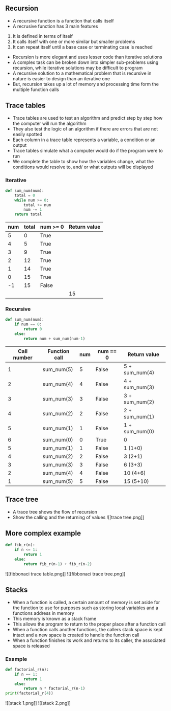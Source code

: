 ## Recursion
- A recursive function is a function that calls itself
- A recrusive function has 3 main features
1. It is defined in terms of itself
2. It calls itself with one or more similar but smaller problems
3. It can repeat itself until a base case or terminating case is reached
- Recursion is more elegant and uses lesser code than iterative solutions
- A complex task can be broken down into simpler sub-problems using recursion, while iterative solutions may be difficult to program
- A recursive solution to a mathematical problem that is recursive in nature is easier to design than an iterative one
- But, recursion takes up a lot of memory and processing time form the multiple function calls
## Trace tables
- Trace tables are used to test an algorithm and predict step by step how the computer will run the algorithm
- They also test the logic of an algorithm if there are errors that are not easily spotted
- Each column in a trace table represents a variable, a condition or an output
- Trace tables simulate what a computer would do if the program were to run
- We complete the table to show how the variables change, what the conditions would resolve to, and/ or what outputs will be displayed
### Iterative
```Python
def sum_num(num):
	total = 0
	while num >= 0:
		total += num
		num -= 1
	return total
```

|num|total| num >= 0| Return value|
|-|-|-|-|
|5|0|True| |
|4|5|True| |
|3|9|True| |
|2|12|True| |
|1|14|True| |
|0|15|True| |
|-1|15|False| |
| | | |15|
### Recursive
```Python
def sum_num(num):
	if num == 0:
		return 0
	else:
		return num + sum_num(num-1)
```

|Call number| Function call| num| num == 0| Return value|
|-|-|-|-|-|
|1|sum_num(5)| 5| False|5 + sum_num(4)|
|2|sum_num(4)| 4| False|4 + sum_num(3)|
|3|sum_num(3)| 3| False|3 + sum_num(2)|
|4|sum_num(2)| 2| False|2 + sum_num(1)|
|5|sum_num(1)| 1| False|1 + sum_num(0)|
|6|sum_num(0)| 0| True|0|
|5|sum_num(1)| 1| False|1 (1+0)|
|4|sum_num(2)| 2| False|3 (2+1)|
|3|sum_num(3)| 3| False|6 (3+3)|
|2|sum_num(4)| 4| False|10 (4+6)|
|1|sum_num(5)| 5| False|15 (5+10)|
## Trace tree
- A trace tree shows the flow of recursion
- Show the calling and the returning of values
![[trace tree.png]]
## More complex example
```python
def fib_r(n):
	if n <= 1:
		return 1
	else:
		return fib_r(n-1) + fib_r(n-2)
```
![[fibbonaci trace table.png]]
![[fibbonaci trace tree.png]]
## Stacks
- When a function is called, a certain amount of memory is set aside for the function to use for purposes such as storing local variables and a functions address in memory
- This memory is known as a stack frame
- This allows the program to return to the proper place after a function call
- When a function calls another functions, the callers stack space is kept intact and a new space is created to handle the function call
- When a function finishes its work and returns to its caller, the associated space is released
### Example
```python
def factorial_r(n):
	if n == 1:
		return 1
	else:
		return n * factorial_r(n-1)
print(factorial_r(4))
```
![[stack 1.png]]
![[stack 2.png]]